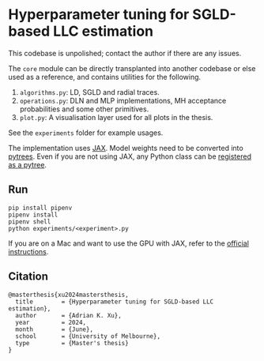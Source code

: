 # Hyperparameter tuning for SGLD-based LLC estimation

This codebase is unpolished; contact the author if there are any issues.

The `core` module can be directly transplanted into another codebase or else used as a reference, and contains utilities for the following.

1. `algorithms.py`: LD, SGLD and radial traces.
2. `operations.py`: DLN and MLP implementations, MH acceptance probabilities and some other primitives.
3. `plot.py`: A visualisation layer used for all plots in the thesis.

See the `experiments` folder for example usages.

The implementation uses [JAX](https://jax.readthedocs.io/en/latest/). Model weights need to be converted into [pytrees](https://jax.readthedocs.io/en/latest/working-with-pytrees.html). Even if you are not using JAX, any Python class can be [registered as a pytree](https://jax.readthedocs.io/en/latest/working-with-pytrees.html#custom-pytree-nodes).

## Run

```
pip install pipenv
pipenv install
pipenv shell
python experiments/<experiment>.py
```

If you are on a Mac and want to use the GPU with JAX, refer to the [official instructions](https://developer.apple.com/metal/jax/).

## Citation

```
@masterthesis{xu2024mastersthesis,
  title        = {Hyperparameter tuning for SGLD-based LLC estimation},
  author       = {Adrian K. Xu},
  year         = 2024,
  month        = {June},
  school       = {University of Melbourne},
  type         = {Master's thesis}
}
```
